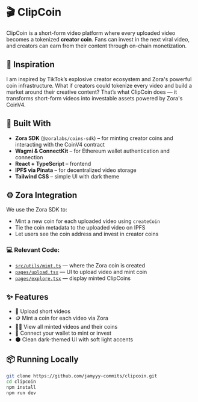 # 🎬 ClipCoin

ClipCoin is a short-form video platform where every uploaded video becomes a tokenized **creator coin**. Fans can invest in the next viral video, and creators can earn from their content through on-chain monetization.

## 🚀 Inspiration

I am inspired by TikTok’s explosive creator ecosystem and Zora's powerful coin infrastructure. What if creators could tokenize every video and build a market around their creative content? That’s what ClipCoin does — it transforms short-form videos into investable assets powered by Zora's CoinV4.

## 🔧 Built With

- **Zora SDK** (`@zoralabs/coins-sdk`) – for minting creator coins and interacting with the CoinV4 contract
- **Wagmi & ConnectKit** – for Ethereum wallet authentication and connection
- **React + TypeScript** – frontend
- **IPFS via Pinata** – for decentralized video storage
- **Tailwind CSS** – simple UI with dark theme

## ⚙️ Zora Integration

We use the Zora SDK to:
- Mint a new coin for each uploaded video using `createCoin`
- Tie the coin metadata to the uploaded video on IPFS
- Let users see the coin address and invest in creator coins

### 💻 Relevant Code:
- [`src/utils/mint.ts`](./src/utils/mint.ts) — where the Zora coin is created
- [`pages/upload.tsx`](./pages/upload.tsx) — UI to upload video and mint coin
- [`pages/explore.tsx`](./pages/explore.tsx) — display minted ClipCoins

## ✨ Features

- 🎥 Upload short videos
- 🪙 Mint a coin for each video via Zora
- 🧑‍🎨 View all minted videos and their coins
- 🔐 Connect your wallet to mint or invest
- 🌑 Clean dark-themed UI with soft light accents

## 📦 Running Locally

```bash
git clone https://github.com/jamyyy-commits/clipcoin.git
cd clipcoin
npm install
npm run dev
